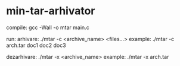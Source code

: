 # min-tar-arhivator

compile:
  gcc -Wall -o mtar main.c

run:
  arhivare:
    ./mtar -c <archive_name> <files...>
    example: ./mtar -c arch.tar doc1 doc2 doc3
   
  dezarhivare:
  ./mtar -x <archive_name>
  example: ./mtar -x arch.tar

